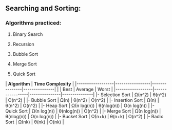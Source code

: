 ## Searching and Sorting:

### Algorithms practiced:

1. Binary Search

2. Recursion

3. Bubble Sort

4. Merge Sort

5. Quick Sort

|    **Algorithm** |	     **Time Complexity**                     |
|------------------|-----------------|---------------|---------------|
|                  |      Best	     |   Average 	 |   Worst	     |
|------------------|-----------------|---------------|---------------|
|- Selection Sort  |	    Ω(n^2)	 |   θ(n^2)	     |   O(n^2)      |
|- Bubble Sort	   |     Ω(n)	     |   θ(n^2)	     |   O(n^2)      |
|- Insertion Sort  |	    Ω(n)	 |   θ(n^2)	     |   O(n^2)      |
|- Heap Sort       |	Ω(n log(n))	 |   θ(nlog(n))	 |   O(n log(n)) |
|- Quick Sort      | 	Ω(n log(n))	 |   θ(nlog(n))	 |   O(n^2)      |
|- Merge Sort      | 	Ω(n log(n))	 |   θ(nlog(n))	 |   O(n log(n)) |
|- Bucket Sort     |  	Ω(n+k)	     |   θ(n+k)      |	 O(n^2)      |
|- Radix Sort      | 	    Ω(nk)	 |   θ(nk)       |   O(nk)       |
 